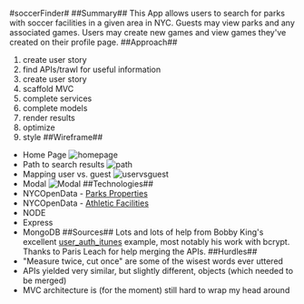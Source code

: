 #soccerFinder#
##Summary##
This App allows users to search for parks with soccer facilities in a given area in NYC. Guests may view parks and any associated games. Users may create new games and view games they've created on their profile page.
##Approach##
1. create user story
2. find APIs/trawl for useful information
3. create user story
4. scaffold MVC
5. complete services
6. complete models
7. render results
8. optimize
9. style
##Wireframe##
* Home Page
![homepage](http://i.imgur.com/Yg8Lt23.jpg)
* Path to search results
![path](http://imgur.com/9P1bu7H)
* Mapping user vs. guest
![uservsguest](http://imgur.com/4ohJXHZ)
* Modal 
![Modal](http://imgur.com/nflhVtu)
##Technologies##
* NYCOpenData - [Parks Properties](https://data.cityofnewyork.us/City-Government/Parks-Properties/rjaj-zgq7)
* NYCOpenData - [Athletic Facilities](https://data.cityofnewyork.us/City-Government/Athletic-Facilities/yann-8etk)
* NODE
* Express
* MongoDB
##Sources##
Lots and lots of help from Bobby King's excellent [user_auth_itunes](https://git.generalassemb.ly/wdi-nyc-60/user_auth_itunes) example, most notably his work with bcrypt.
Thanks to Paris Leach for help merging the APIs. 
##Hurdles##
* "Measure twice, cut once" are some of the wisest words ever uttered
* APIs yielded very similar, but slightly different, objects (which needed to be merged)
* MVC architecture is (for the moment) still hard to wrap my head around
